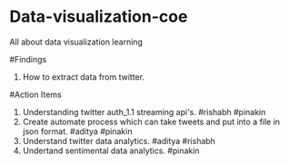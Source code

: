 # Data-visualization-coe
All about data visualization learning

#Findings

1. How to extract data from twitter.


#Action Items

1. Understanding twitter auth_1.1 streaming api's. #rishabh #pinakin
2. Create automate process which can take tweets and put into a file in json format. #aditya #pinakin
3. Understand twitter data analytics. #aditya #rishabh
4. Undertand sentimental data analytics. #pinakin


